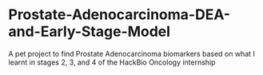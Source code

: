 # Prostate-Adenocarcinoma-DEA-and-Early-Stage-Model
A pet project to find Prostate Adenocarcinoma biomarkers based on what I learnt in stages 2, 3, and 4 of the HackBio Oncology internship
